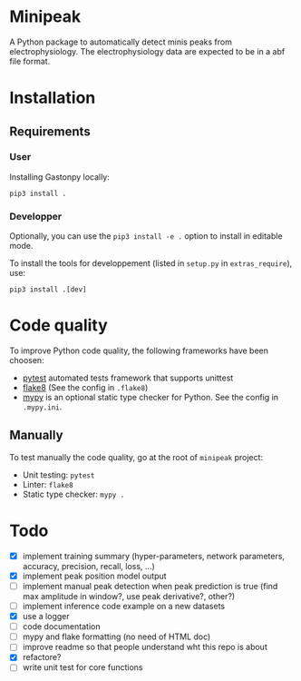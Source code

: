# Minipeak #
A Python package to automatically detect minis peaks from electrophysiology.
The electrophysiology data are expected to be in a abf file format.

# Installation

## Requirements

### User

Installing Gastonpy locally:
```
pip3 install .
```

### Developper

Optionally, you can use the `pip3 install -e .` option to install in editable mode.

To install the tools for developpement (listed in `setup.py` in `extras_require`), use:
```
pip3 install .[dev]
```

# Code quality

To improve Python code quality, the following frameworks have been choosen:

* [pytest](https://docs.pytest.org/en/6.2.x/) automated tests framework that supports unittest
* [flake8](https://flake8.pycqa.org/en/latest/index.html) (See the config in `.flake8`)
* [mypy](https://github.com/python/mypy) is an optional static type checker for Python.
  See the config in `.mypy.ini`.

## Manually

To test manually the code quality, go at the root of `minipeak` project:

* Unit testing: `pytest`
* Linter: `flake8`
* Static type checker: `mypy .`

# Todo

- [x] implement training summary (hyper-parameters, network parameters, accuracy, precision, recall, loss, ...)
- [x] implement peak position model output
- [ ] implement manual peak detection when peak prediction is true (find max amplitude in window?, use peak derivative?, other?)
- [ ] implement inference code example on a new datasets
- [x] use a logger
- [ ] code documentation
- [ ] mypy and flake formatting (no need of HTML doc)
- [ ] improve readme so that people understand wht this repo is about
- [x] refactore?
- [ ] write unit test for core functions

